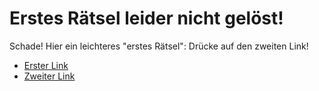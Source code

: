 Erstes Rätsel leider nicht gelöst!
==================================

Schade! Hier ein leichteres "erstes Rätsel": Drücke auf den zweiten Link!

- [Erster Link](falsch.md)
- [Zweiter Link](02-22225558.md)
